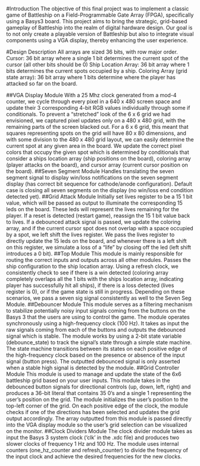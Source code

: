 #Introduction 
The objective of this final project was to implement a classic game of Battleship on a Field-Programmable Gate Array (FPGA), specifically using a Basys3 board. This project aims to bring the strategic, grid-based gameplay of Battleship into the realm of digital hardware design. Our goal is to not only create a playable version of Battleship but also to integrate visual components using a VGA display, thereby enhancing the user experience.

#Design Description
All arrays are sized 36 bits, with row major order.
Cursor: 36 bit array where a single 1 bit determines the current spot of the cursor (all other bits should be 0)
Ship Location Array: 36 bit array where 1 bits determines the current spots occupied by a ship.
Coloring Array (grid state array): 36 bit array where 1 bits determine where the player has attacked so far on the board.

##VGA Display Module
With a 25 Mhz clock generated from a mod-4 counter, we cycle through every pixel in a 640 x 480 screen space and update their 3 corresponding 4-bit RGB values individually through some if conditionals. To prevent a “stretched” look of the 6 x 6 grid we had envisioned, we captured pixel updates only on a 480 x 480 grid, with the remaining parts of the screen blacked out. For a 6 x 6 grid, this meant that squares representing spots on the grid will have 80 x 80 dimensions, and with some division to the 480 x 480 grid layout, we can easily determine the current spot at any given area in the board. We update the correct pixel colors that occupy the given spot which is determined by conditionals that consider a ships location array (ship positions on the board), coloring array (player attacks on the board), and cursor array (current cursor position on the board).
##Seven Segment Module
Handles translating the seven segment signal to display win/loss notifications on the seven segment display (has correct bit sequence for cathode/anode configuration). Default case is closing all seven segments on the display (no win/loss end condition detected yet).
##Grid Attack Module
Initially set lives register to be a 15 1 bit value, which will be passed as output to illuminate the corresponding 15 leds on the board. These leds will represent the lives remaining for the player. If a reset is detected (restart game), reassign the 15 1 bit value back to lives. If a debounced attack signal is passed, we update the coloring array, and if the current cursor spot does not overlap with a space occupied by a spot, we left shift the lives register. We pass the lives register to directly update the 15 leds on the board, and whenever there is a left shift on this register, we simulate a loss of a “life” by closing off the led (left shift introduces a 0 bit).
##Top Module
This module is mainly responsible for routing the correct inputs and outputs across all other modules. Passes the ship configuration to the ship location array. Using a refresh clock, we consistently check to see if there is a win detected (coloring array completely overlaps all the 1 bits with the ships location array, indicating player has successfully hit all ships), if there is a loss detected (lives register is 0), or if the game state is still in progress. Depending on these scenarios, we pass a seven sig signal consistently as well to the Seven Seg Module.
##Debouncer Module
This module serves as a filtering mechanism to stabilize potentially noisy input signals coming from the buttons on the Basys 3 that the users are using to control the game. The module operates synchronously using a high-frequency clock (100 Hz). It takes as input the raw signals coming from each of the buttons and outputs the debounced signal which is stable. The module works by using a 2-bit state variable (debounce_state) to track the signal’s state through a simple state machine. The state machine transitions between its states on each positive edge of the high-frequency clock based on the presence or absence of the input signal (button press). The outputted debounced signal is only asserted when a stable high signal is detected by the module.
##Grid Controller Module
This module is used to manage and update the state of the 6x6 battleship grid based on your user inputs. This module takes in the debounced button signals for directional controls (up, down, left, right) and produces a 36-bit literal that contains 35 0’s and a single 1 representing the user’s position on the grid. The module initializes the user’s position to the top-left corner of the grid. On each positive edge of the clock, the module checks if one of the directions has been selected and updates the grid output accordingly. The array outputted from this module is passed directly into the VGA display module so the user’s grid selection can be visualized on the monitor.
##Clock Dividers Module
The clock divider module takes as input the Basys 3 system clock (‘clk’ in the .xdc file) and produces two slower clocks of frequency 1 Hz and 100 Hz. The module uses internal counters (one_hz_counter and refresh_counter) to divide the frequency of the input clock and achieve the desired frequencies for the new clocks.
